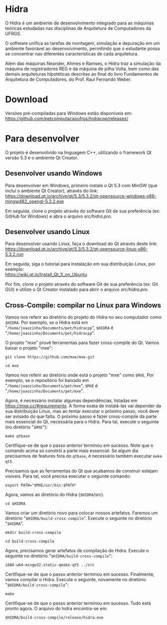 Hidra
=====

O Hidra é um ambiente de desenvolvimento integrado para as máquinas teóricas estudadas nas disciplinas de Arquitetura de Computadores da UFRGS.

O software unifica as tarefas de montagem, simulação e depuração em um ambiente favorável ao desenvolvimento, permitindo que o estudante possa se concentrar nas diferentes características de cada arquitetura. 

Além das máquinas Neander, Ahmes e Ramses, o Hidra traz a simulação da máquina de registradores REG e da máquina de pilha Volta, bem como das demais arquiteturas hipotéticas descritas ao final do livro Fundamentos de Arquitetura de Computadores, do Prof. Raul Fernando Weber.

Download
========

Versões pré-compiladas para Windows estão disponíveis em:<br/>
https://github.com/petcomputacaoufrgs/hidracpp/releases/

Para desenvolver
================

O projeto é desenvolvido na linguagem C++, utilizando o framework Qt versão 5.3 e o ambiente Qt Creator.

Desenvolver usando Windows
--------------------------

Para desenvolver em Windows, primeiro instale o Qt 5.3 com MinGW (que inclui o ambiente Qt Creator), através do link:<br/>
https://download.qt.io/archive/qt/5.3/5.3.2/qt-opensource-windows-x86-mingw482_opengl-5.3.2.exe

Em seguida, clone o projeto através do software Git de sua preferência (ex: GitHub for Windows) e abra o arquivo <i>src/hidra.pro</i>.

Desenvolver usando Linux
------------------------

Para desenvolver usando Linux, faça o download do Qt através deste link:<br/>
https://download.qt.io/archive/qt/5.3/5.3.2/qt-opensource-linux-x86-5.3.2.run

Em seguida, siga o tutorial para instalação em sua distribuição Linux, por exemplo:<br/>
https://wiki.qt.io/Install_Qt_5_on_Ubuntu

Por fim, clone o projeto através do software Git de sua preferência (ex: Git GUI) e utilize o Qt Creator instalado para abrir o arquivo <i>src/hidra.pro</i>.

Cross-Compile: compilar no Linux para Windows
---------------------------------------------

Vamos nos referir ao diretório do projeto do Hidra no seu computador como `$HIDRA`.
Por exemplo, se o Hidra está em "`/home/joaozinho/Documents/pet/hidracpp`", `$HIDRA` é "`/home/joaozinho/Documents/pet/hidracpp`".

O projeto "mxe" provê ferramentas para fazer cross-compile do Qt.
Vamos baixar o projeto "mxe":
```
git clone https://github.com/mxe/mxe.git

cd mxe
```

Vamos nos referir ao diretório onde está o projeto "mxe" como `$MXE`.
Por exemplo, se o repositório foi baixado em "`/home/joaozinho/Documents/pet/mxe`", `$MXE` é "`/home/joaozinho/Documents/pet/mxe`".

Agora, é necessário instalar algumas dependências, listadas em https://mxe.cc/#requirements.
A forma exata de instalá-las vai depender da sua distribuição Linux, mas ao tentar executar o próximo passo, você deve ser avisado do que falta.
O próximo passo é fazer cross-compile da parte mais essencial do Qt, necessária para o Hidra.
Para tal, execute o seguinte (no diretório "`$MXE`"):
```
make qtbase
```

Certifique-se de que o passo anterior terminou em sucesso.
Note que o comando acima só constrói a parte mais essencial.
Se algum dia precisarmos de features fora do `qtbase`, é necessário também
executar `make qt5`.

Precisamos que as ferramentas do Qt que acabamos de construir estejam visíveis.
Para tal, você precisa executar o seguinte comando:
```
export PATH="$MXE/usr/bin:$PATH"
```

Agora, vamos ao diretório do Hidra (`$HIDRA`/src).
```
cd $HIDRA
```

Vamos criar um diretório novo para colocar nossos artefatos.
Faremos um diretório "`$HIDRA/build-cross-compile`".
Execute o seguinte no diretório "`$HIDRA`".
```
mkdir build-cross-compile

cd build-cross-compile
```

Agora, precisamos gerar artefatos de compilação do Hidra.
Execute o seguinte no diretório "`$HIDRA/build-cross-compile`":
```
i686-w64-mingw32.static-qmake-qt5 ../src
```

Certifique-se de que o passo anterior terminou em sucesso.
Finalmente, vamos compilar o Hidra.
Execute o seguinte, novamente no diretório "`$HIDRA/build-cross-compile`":
```
make
```

Certifique-se de que o passo anterior terminou em sucesso.
Tudo está pronto agora.
O arquivo do hidra encontra-se em:
```
$HIDRA/build-cross-compile/release/hidra.exe
```
